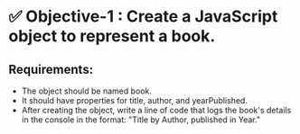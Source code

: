 # ✅ Objective-1 : Create a JavaScript object to represent a book.

## Requirements:

- The object should be named book.
- It should have properties for title, author, and yearPublished.
- After creating the object, write a line of code that logs the book's details in the console in the format:   "Title by Author, published in Year."